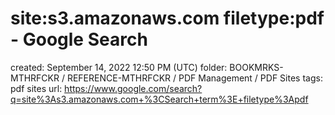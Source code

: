 # site:s3.amazonaws.com filetype:pdf - Google Search

created: September 14, 2022 12:50 PM (UTC)
folder: BOOKMRKS-MTHRFCKR / REFERENCE-MTHRFCKR / PDF Management / PDF Sites
tags: pdf sites
url: https://www.google.com/search?q=site%3As3.amazonaws.com+%3CSearch+term%3E+filetype%3Apdf